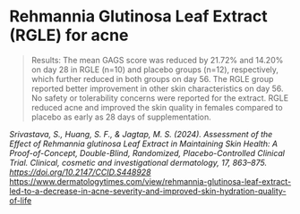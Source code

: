 # Rehmannia Glutinosa Leaf Extract (RGLE) for acne

> Results: The mean GAGS score was reduced by 21.72% and 14.20% on day 28 in RGLE (n=10) and placebo groups (n=12), respectively, which further reduced in both groups on day 56. The RGLE group reported better improvement in other skin characteristics on day 56. No safety or tolerability concerns were reported for the extract. RGLE reduced acne and improved the skin quality in females compared to placebo as early as 28 days of supplementation. 

*Srivastava, S., Huang, S. F., & Jagtap, M. S. (2024). Assessment of the Effect of Rehmannia glutinosa Leaf Extract in Maintaining Skin Health: A Proof-of-Concept, Double-Blind, Randomized, Placebo-Controlled Clinical Trial. Clinical, cosmetic and investigational dermatology, 17, 863–875. https://doi.org/10.2147/CCID.S448928*
https://www.dermatologytimes.com/view/rehmannia-glutinosa-leaf-extract-led-to-a-decrease-in-acne-severity-and-improved-skin-hydration-quality-of-life
